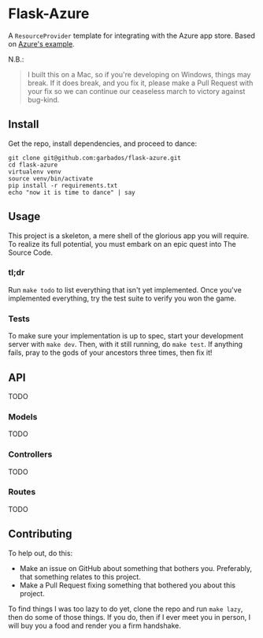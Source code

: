 # Flask-Azure

A `ResourceProvider` template for integrating with the Azure app store. Based on [Azure's example](https://github.com/WindowsAzure/azure-resource-provider-sdk/tree/master/samples/python-flask).

N.B.:

> I built this on a Mac, so if you're developing on Windows, things may break. If it does break, and you fix it, please make a Pull Request with your fix so we can continue our ceaseless march to victory against bug-kind.

## Install

Get the repo, install dependencies, and proceed to dance:

    git clone git@github.com:garbados/flask-azure.git
    cd flask-azure
    virtualenv venv
    source venv/bin/activate
    pip install -r requirements.txt
    echo "now it is time to dance" | say

## Usage

This project is a skeleton, a mere shell of the glorious app you will require. To realize its full potential, you must embark on an epic quest into The Source Code.

### tl;dr

Run `make todo` to list everything that isn't yet implemented. Once you've implemented everything, try the test suite to verify you won the game.

### Tests

To make sure your implementation is up to spec, start your development server with `make dev`. Then, with it still running, do `make test`. If anything fails, pray to the gods of your ancestors three times, then fix it!

## API

TODO

### Models

TODO

### Controllers

TODO

### Routes

TODO

## Contributing

To help out, do this:

* Make an issue on GitHub about something that bothers you. Preferably, that something relates to this project.
* Make a Pull Request fixing something that bothered you about this project.

To find things I was too lazy to do yet, clone the repo and run `make lazy`, then do some of those things. If you do, then if I ever meet you in person, I will buy you a food and render you a firm handshake.